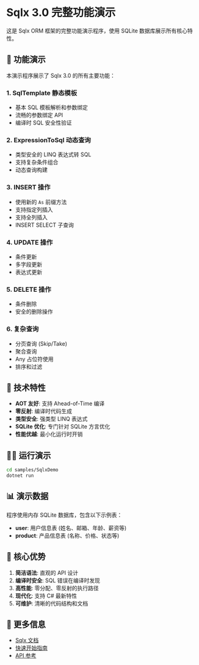 # Sqlx 3.0 完整功能演示

这是 Sqlx ORM 框架的完整功能演示程序，使用 SQLite 数据库展示所有核心特性。

## 🚀 功能演示

本演示程序展示了 Sqlx 3.0 的所有主要功能：

### 1. SqlTemplate 静态模板
- 基本 SQL 模板解析和参数绑定
- 流畅的参数绑定 API
- 编译时 SQL 安全性验证

### 2. ExpressionToSql 动态查询
- 类型安全的 LINQ 表达式转 SQL
- 支持复杂条件组合
- 动态查询构建

### 3. INSERT 操作
- 使用新的 `As` 前缀方法
- 支持指定列插入
- 支持全列插入
- INSERT SELECT 子查询

### 4. UPDATE 操作
- 条件更新
- 多字段更新
- 表达式更新

### 5. DELETE 操作
- 条件删除
- 安全的删除操作

### 6. 复杂查询
- 分页查询 (Skip/Take)
- 聚合查询
- Any 占位符使用
- 排序和过滤

## 🔧 技术特性

- **AOT 友好**: 支持 Ahead-of-Time 编译
- **零反射**: 编译时代码生成
- **类型安全**: 强类型 LINQ 表达式
- **SQLite 优化**: 专门针对 SQLite 方言优化
- **性能优越**: 最小化运行时开销

## 🏃‍♂️ 运行演示

```bash
cd samples/SqlxDemo
dotnet run
```

## 📊 演示数据

程序使用内存 SQLite 数据库，包含以下示例表：

- **user**: 用户信息表 (姓名、邮箱、年龄、薪资等)
- **product**: 产品信息表 (名称、价格、状态等)

## 🎯 核心优势

1. **简洁语法**: 直观的 API 设计
2. **编译时安全**: SQL 错误在编译时发现
3. **高性能**: 零分配、零反射的执行路径
4. **现代化**: 支持 C# 最新特性
5. **可维护**: 清晰的代码结构和文档

## 📖 更多信息

- [Sqlx 文档](../../docs/)
- [快速开始指南](../../docs/QUICK_START_GUIDE.md)
- [API 参考](../../docs/API_REFERENCE.md)